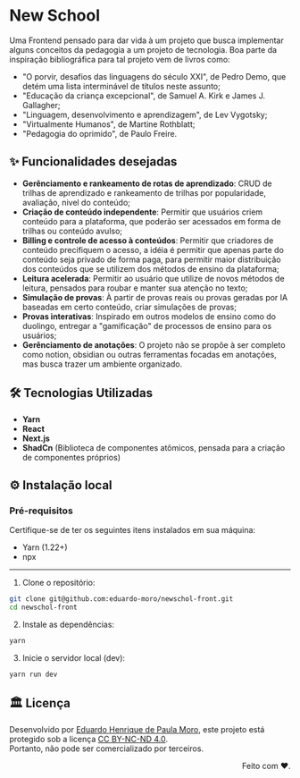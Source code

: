# New School

Uma Frontend pensado para dar vida à um projeto que busca implementar alguns conceitos da pedagogia a um projeto de tecnologia.
Boa parte da inspiração bibliográfica para tal projeto vem de livros como:
- "O porvir, desafios das linguagens do século XXI", de Pedro Demo, que detém uma lista interminável de títulos neste assunto;
- "Educação da criança excepcional", de Samuel A. Kirk e James J. Gallagher;
- "Linguagem, desenvolvimento e aprendizagem", de Lev Vygotsky;
- "Virtualmente Humanos", de Martine Rothblatt;
- "Pedagogia do oprimido", de Paulo Freire.

## ✨ Funcionalidades desejadas

- **Gerênciamento e rankeamento de rotas de aprendizado**: CRUD de trilhas de aprendizado e rankeamento de trilhas por popularidade, avaliação, nivel do conteúdo;
- **Criação de conteúdo independente**: Permitir que usuários criem conteúdo para a plataforma, que poderão ser acessados em forma de trilhas ou conteúdo avulso;
- **Billing e controle de acesso à conteúdos**: Permitir que criadores de conteúdo precifiquem o acesso, a idéia é permitir que apenas parte do conteúdo seja privado de forma paga, para permitir maior distribuição dos conteúdos que se utilizem dos métodos de ensino da plataforma;
- **Leitura acelerada**: Permitir ao usuário que utilize de novos métodos de leitura, pensados para roubar e manter sua atenção no texto;
- **Simulação de provas**: À partir de provas reais ou provas geradas por IA baseadas em certo conteúdo, criar simulações de provas;
- **Provas interativas**: Inspirado em outros modelos de ensino como do duolingo, entregar a "gamificação" de processos de ensino para os usuários;
- **Gerênciamento de anotações**: O projeto não se propõe à ser completo como notion, obsidian ou outras ferramentas focadas em anotações, mas busca trazer um ambiente organizado. 

## 🛠 Tecnologias Utilizadas

- **Yarn**
- **React**
- **Next.js**
- **ShadCn** (Biblioteca de componentes atômicos, pensada para a criação de componentes próprios)

## ⚙️ Instalação local
### Pré-requisitos
Certifique-se de ter os seguintes itens instalados em sua máquina:

- Yarn (1.22+)
- npx
---

1. Clone o repositório:
```bash
git clone git@github.com:eduardo-moro/newschol-front.git
cd newschol-front
```

2. Instale as dependências:
```bash
yarn
```

3. Inicie o servidor local (dev):
```bash
yarn run dev
```

## 🏛️ Licença
<p xmlns:cc="http://creativecommons.org/ns#" xmlns:dct="http://purl.org/dc/terms/">
    <span property="dct:title">Desenvolvido</span> por <a rel="cc:attributionURL dct:creator" property="cc:attributionName" href="https://github.com/eduardo-moro">Eduardo Henrique de Paula Moro</a>, este projeto está protegido sob a licença  
    <a href="https://creativecommons.org/licenses/by-nc-nd/4.0/?ref=chooser-v1" target="_blank" rel="license noopener noreferrer" style="display:inline-block;">CC BY-NC-ND 4.0</a>.
    <br/><span>Portanto, não pode ser comercializado por terceiros.</span>
</p>


<div align="right">
    <span>Feito com ❤️.</span>
</div>

